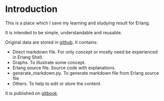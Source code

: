 # Introduction

This is a place which I save my learning and studying result for Erlang.

It is intended to be simple, understandable and reusable.

Original data are stored in [github](https://github.com/rockie-yang/erlang-code-snippets).
It contains:
* Direct markdown file. For only concept or mostly need be experienced in Erlang Shell.
* Graphs. To illustrate some concept.
* Erlang source file. Source code with explanations.
* generate_markdown.py. To generate markdown file from Erlang source file
* Others. To help to edit or store the content.


It is published on [gitbook](http://rockie-yang.gitbooks.io/erlang-code-snippets/).

  
